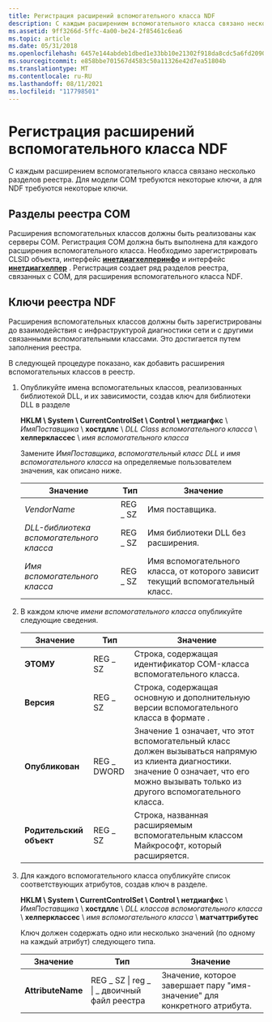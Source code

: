 ```yaml
---
title: Регистрация расширений вспомогательного класса NDF
description: С каждым расширением вспомогательного класса связано несколько разделов реестра. Для модели COM требуются некоторые ключи, а для NDF требуются некоторые ключи.
ms.assetid: 9ff3266d-5ffc-4a00-be24-2f85461c6ea6
ms.topic: article
ms.date: 05/31/2018
ms.openlocfilehash: 6457e144abdeb1dbed1e33bb10e21302f918da8cdc5a6fd2090f3665e83f0316
ms.sourcegitcommit: e858bbe701567d4583c50a11326e42d7ea51804b
ms.translationtype: MT
ms.contentlocale: ru-RU
ms.lasthandoff: 08/11/2021
ms.locfileid: "117798501"
---
```

# <a name="registering-ndf-helper-class-extensions"></a>Регистрация расширений вспомогательного класса NDF

С каждым расширением вспомогательного класса связано несколько разделов реестра. Для модели COM требуются некоторые ключи, а для NDF требуются некоторые ключи.

## <a name="com-registry-keys"></a>Разделы реестра COM

Расширения вспомогательных классов должны быть реализованы как серверы COM. Регистрация COM должна быть выполнена для каждого расширения вспомогательного класса. Необходимо зарегистрировать CLSID объекта, интерфейс [**инетдиагхелперинфо**](/windows/desktop/api/ndhelper/nn-ndhelper-inetdiaghelperinfo) и интерфейс [**инетдиагхелпер**](/windows/desktop/api/ndhelper/nn-ndhelper-inetdiaghelper) . Регистрация создает ряд разделов реестра, связанных с COM, для расширения вспомогательного класса NDF.

## <a name="ndf-registry-keys"></a>Ключи реестра NDF

Расширения вспомогательных классов должны быть зарегистрированы до взаимодействия с инфраструктурой диагностики сети и с другими связанными вспомогательными классами. Это достигается путем заполнения реестра.

В следующей процедуре показано, как добавить расширения вспомогательных классов в реестр.

1.  Опубликуйте имена вспомогательных классов, реализованных библиотекой DLL, и их зависимости, создав ключ для библиотеки DLL в разделе

    **HKLM \\ System \\ CurrentControlSet \\ Control \\ нетдиагфкс** \\ *ИмяПоставщика* \\ **хостдллс** \\ *DLL Class вспомогательного класса* \\ **хелперклассес** \\ *имя вспомогательного класса*

    Замените *ИмяПоставщика*, *вспомогательный класс DLL* и *имя вспомогательного класса* на определяемые пользователем значения, как описано ниже.

    | Значение               | Тип    | Значение                                                                      |
    |---------------------|---------|------------------------------------------------------------------------------|
    | *VendorName*        | REG \_ SZ | Имя поставщика.                                                      |
    | *DLL-библиотека вспомогательного класса*  | REG \_ SZ | Имя библиотеки DLL без расширения.                                          |
    | *Имя вспомогательного класса* | REG \_ SZ | Имя вспомогательного класса, от которого зависит текущий вспомогательный класс. |

    

     

2.  В каждом ключе *имени вспомогательного класса* опубликуйте следующие сведения.

    

    | Значение         | Тип       | Значение                                                                                                                                                                 |
    |---------------|------------|-------------------------------------------------------------------------------------------------------------------------------------------------------------------------|
    | **ЭТОМУ**     | REG \_ SZ    | Строка, содержащая идентификатор COM-класса вспомогательного класса.                                                                                                            |
    | **Версия**   | REG \_ SZ    | Строка, содержащая основную и дополнительную версии вспомогательного класса в формате <major> <minor> .                                                        |
    | **Опубликован** | REG \_ DWORD | Значение 1 означает, что этот вспомогательный класс должен вызываться напрямую из клиента диагностики. значение 0 означает, что его можно вызывать только из другого вспомогательного класса. |
    | **Родительский объект**    | REG \_ SZ    | Строка, названная расширяемым вспомогательным классом Майкрософт, который расширяется.                                                                                       |

    

     

3.  Для каждого вспомогательного класса опубликуйте список соответствующих атрибутов, создав ключ в разделе.

    **HKLM \\ System \\ CurrentControlSet \\ Control \\ нетдиагфкс** \\ *ИмяПоставщика* \\ **хостдллс** \\ *DLL классов вспомогательного класса* \\ **хелперклассес** \\ *имя вспомогательного класса* \\ **матчаттрибутес**

    Ключ должен содержать одно или несколько значений (по одному на каждый атрибут) следующего типа.

    | Значение             | Тип                             | Значение                                                                    |
    |-------------------|----------------------------------|----------------------------------------------------------------------------|
    | **AttributeName** | REG \_ SZ \| reg \_ \| \_ двоичный файл реестра | Значение, которое завершает пару "имя-значение" для конкретного атрибута. |

    

     

 

 




